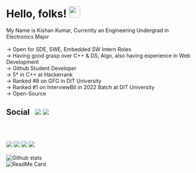 # Hello, folks! <img src="https://raw.githubusercontent.com/MartinHeinz/MartinHeinz/master/wave.gif" width="30px">

My Name is Kishan Kumar, Currently an Engineering Undergrad in Electronics Major
<br>
<br>
-> Open for SDE, SWE, Embedded SW Intern Roles
<br>
-> Having good grasp over C++ & DS, Algo, also having experience in Web Development
<br>
-> Github Student Developer
<br>
-> 5* in C++ at Hackerrank
<br>
-> Ranked #8 on GFG in DIT University
<br>
-> Ranked #1 on InterviewBit in 2022 Batch at DIT University
<br>
-> Open-Source
<br>
<h2 id="user-content-social">
    Social &nbsp;
    <a href="mailto:undefined.kishan@gmail.com"><img src="https://img.shields.io/badge/-undefined.kishan@gmail.com-c14438?style=flat&logo=Gmail&logoColor=white"/></a>
    <a href="https://www.linkedin.com/in/kishan-kumar-12052a168/"><img src="https://img.shields.io/badge/-Kishan%20Kumar-0072b1?style=flat&logo=Linkedin&logoColor=white"/></a>
</h2>
<br>
<br>

![](https://img.shields.io/badge/<Programming_Languages>-<C__C++__Python>-informational?style=flat&logo=<LOGO_NAME>&logoColor=white&color=2bbc8a)
![](https://img.shields.io/badge/<Web_Technologies>-<HTML5__CSS3__JS__Bootstrap__jquery>-informational?style=flat&logo=<LOGO_NAME>&logoColor=white&color=2bbc8a)
![](https://img.shields.io/badge/<OS>-<MAC__WINDOWS__LINUX>-informational?style=flat&logo=<LOGO_NAME>&logoColor=white&color=2bbc8a)
![](https://img.shields.io/badge/<TOOLS>-<ECLIPSE__XCODE__MATLAB__SUBLIME>-informational?style=flat&logo=<LOGO_NAME>&logoColor=white&color=2bbc8a)
<br>
<br>
![Github stats](https://github-readme-stats.vercel.app/api?username=kishankr7979)
<br>
![ReadMe Card](https://github-readme-stats.vercel.app/api/pin/?username=kishankr7979&repo=placements4u)
<br>
<br>
<br>
<!--![counter](https://[YourEndpoint].m.pipedream.net)-->


